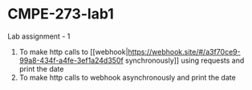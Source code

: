 # CMPE-273-lab1


Lab assignment - 1

1. To make http calls to [[webhook|https://webhook.site/#/a3f70ce9-99a8-434f-a4fe-3ef1a24d350f synchronously]] using requests and print the date
2. To make http calls to webhook asynchronously and print the date
